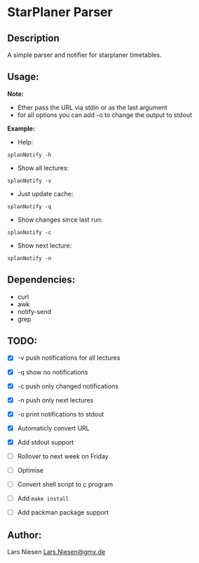 StarPlaner Parser
=================


Description
-----------

A simple parser and notifier for starplaner timetables.


Usage:
------


__Note:__

- Ether pass the URL via stdin or as the last argument
- for all options you can add -o to change the output to stdout

__Example:__

- Help:

```
splanNotify -h
```


- Show all lectures:

```
splanNotify -v
```


- Just update cache:

```
splanNotify -q
```

- Show changes since last run:

```
splanNotify -c
```

- Show next lecture:

```
splanNotify -n
```


Dependencies:
-------------

 - curl
 - awk
 - notify-send
 - grep


TODO:
-----

 - [X] -v push notifications for all lectures
 - [X] -q show no notifications
 - [X] -c push only changed notifications
 - [X] -n push only next lectures
 - [X] -o print notifications to stdout

 - [X] Automaticly convert URL
 - [X] Add stdout support
 - [ ] Rollover to next week on Friday

 - [ ] Optimise
 - [ ] Convert shell script to c program
 - [ ] Add `make install`
 - [ ] Add packman package support



Author:
-------
Lars Niesen <Lars.Niesen@gmx.de>
